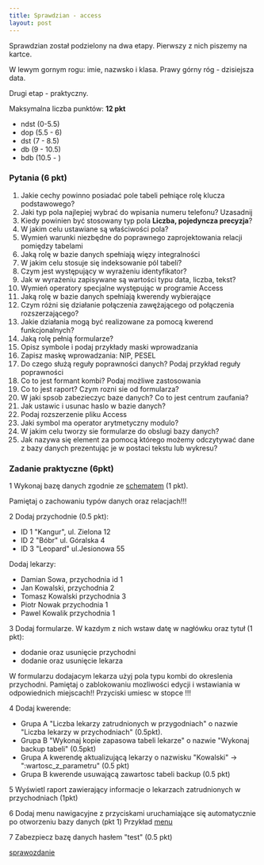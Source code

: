 ```yaml
---
title: Sprawdzian - access
layout: post
---
```


Sprawdzian został podzielony na dwa etapy.
Pierwszy z nich piszemy na kartce. 

W lewym gornym rogu: imie, nazwsko i klasa. Prawy górny róg - dzisiejsza data. 

Drugi etap - praktyczny. 

Maksymalna liczba punktów: __12 pkt__
- ndst (0-5.5)
- dop (5.5 - 6)
- dst (7 - 8.5)
- db (9 - 10.5)
- bdb (10.5 - ) 


### Pytania (6 pkt) 

1. Jakie cechy powinno posiadać pole tabeli pełniące rolę klucza podstawowego?
2. Jaki typ pola najlepiej wybrać do wpisania numeru telefonu? Uzasadnij
3. Kiedy powinien być stosowany typ pola __Liczba, pojedyncza precyzja__?
4. W jakim celu ustawiane są właściwości pola?
5. Wymień warunki niezbędne do poprawnego zaprojektowania relacji pomiędzy tabelami
6. Jaką rolę w bazie danych spełniają więzy integralności
7. W jakim celu stosuje się indeksowanie pól tabeli?
8. Czym jest występujący w wyrażeniu identyfikator?
9. Jak w wyrażeniu zapisywane są wartości typu data, liczba, tekst?
10. Wymień operatory specjalne występując w programie Access
11. Jaką rolę w bazie danych spełniają kwerendy wybierające
12. Czym różni się działanie połączenia zawężającego od połączenia rozszerzającego?
13. Jakie działania mogą być realizowane za pomocą kwerend funkcjonalnych?
14. Jaką rolę pełnią formularze?
15. Opisz symbole i podaj przykłady maski wprowadzania
16. Zapisz maskę wprowadzania: NIP, PESEL
17. Do czego służą reguły poprawności danych? Podaj przykład reguły poprawności
18. Co to jest formant kombi? Podaj możliwe zastosowania
19. Co to jest raport? Czym rozni sie od formularza?
20. W jaki spsob zabezieczyc baze danych? Co to jest centrum zaufania?
21. Jak ustawic i usunac haslo w bazie danych?
22. Podaj rozszerzenie pliku Access
23. Jaki symbol ma operator arytmetyczny modulo?
24. W jakim celu tworzy sie formularze do obslugi bazy danych?
25. Jak nazywa się element za pomocą którego możemy odczytywać dane z bazy danych prezentując je w postaci tekstu lub wykresu?



### Zadanie praktyczne (6pkt)


1 Wykonaj bazę danych zgodnie ze [schematem](/materialy-access/sprawdzian/schemat.PNG) (1 pkt).

Pamiętaj o zachowaniu typów danych oraz relacjach!!!

2 Dodaj przychodnie (0.5 pkt):
 - ID 1 "Kangur", ul. Zielona 12
 - ID 2 "Bóbr" ul. Góralska 4
 - ID 3 "Leopard" ul.Jesionowa 55
 
Dodaj lekarzy:
 - Damian Sowa, przychodnia id 1
 - Jan Kowalski, przychodnia 2
 - Tomasz Kowalski przychodnia 3
 - Piotr Nowak przychodnia 1
 - Pawel Kowalik przychodnia 1

 
3 Dodaj formularze. W kazdym z nich wstaw datę w nagłówku oraz tytuł (1 pkt):
 - dodanie oraz usunięcie przychodni
 - dodanie oraz usunięcie lekarza

W formularzu dodajacym lekarza użyj pola typu kombi do okreslenia przychodni. 
Pamiętaj o zablokowaniu mozliwości edycji i wstawiania w odpowiednich miejscach!!
Przyciski umiesc w stopce !!!

4 Dodaj kwerende:
  - Grupa A "Liczba lekarzy zatrudnionych w przygodniach" o nazwie "Liczba lekarzy w przychodniach" (0.5pkt).
  - Grupa B "Wykonaj kopie zapasowa tabeli lekarze" o nazwie "Wykonaj backup tabeli" (0.5pkt)
  - Grupa A kwerendę aktualizującą lekarzy o nazwisku "Kowalski" -> ":wartosc_z_parametru" (0.5 pkt)
  - Grupa B kwerende usuwającą zawartosc tabeli backup (0.5 pkt)
  
5 Wyświetl raport zawierający informacje o lekarzach zatrudnionych w przychodniach (1pkt)

6 Dodaj menu nawigacyjne z przyciskami uruchamiające się automatycznie po otworzeniu bazy danych (pkt 1)
Przykład [menu](/materialy-access/sprawdzian/menu.PNG)

7 Zabezpiecz bazę danych hasłem "test" (0.5 pkt)


[sprawozdanie](/materialy-access/sprawdzian/sprawozdanie.odt)

